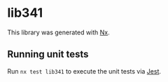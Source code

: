 # lib341

This library was generated with [Nx](https://nx.dev).

## Running unit tests

Run `nx test lib341` to execute the unit tests via [Jest](https://jestjs.io).

